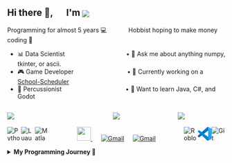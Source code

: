 <!--- Intro Title --> 
## Hi there 👋, &emsp; I'm <img src="https://github.com/Py-mon/Py-mon/assets/102424561/928c42c3-fc55-44ae-b80b-94e644bfa6c3" align="center" height="30">

<!--- Coding Experience --> 
Programming for almost 5 years :computer: &emsp;&emsp;&emsp; Hobbist hoping to make money coding 💸

<!---          Titles                                                                          What I am doing --> 
- :bar_chart: Data Scientist &emsp;&emsp;&emsp;&emsp;&emsp;&emsp;&emsp;&emsp;&emsp;&nbsp;&nbsp; • 🤔 Ask me about anything numpy, tkinter, or ascii.
- :video_game: Game Developer &emsp;&emsp;&emsp;&emsp;&emsp;&emsp;&emsp;&emsp;&nbsp; • 🚀 Currently working on a [School-Scheduler](https://github.com/Py-mon/Scheduler)
- :drum: Percussionist &emsp;&emsp;&emsp;&emsp;&emsp;&emsp;&emsp;&emsp;&emsp;&emsp; • 🧠 Want to learn Java, C#, and Godot

<!--- Line Break --> 
##

<!--- Languagues, Socials, and Programs Titles --> 
<img src="https://github.com/Py-mon/Py-mon/assets/102424561/24934638-4ac2-43c8-98dc-f1e0c61e7160" align="left" width="110" >
<img src="https://github.com/Py-mon/Py-mon/assets/102424561/c651c1c5-9614-4827-ab70-0d56cf2936e9" align="right" width="110">
<p align="center"><img src="https://github.com/Py-mon/Py-mon/assets/102424561/ce2668b4-cc4e-4da1-b716-deaae672bb67" width="90"></p>

<!--- Left Align (Languagues) --> 
<a href="https://www.python.org/" target="_blank" rel="noreferrer"><img src="https://raw.githubusercontent.com/danielcranney/readme-generator/main/public/icons/skills/python-colored.svg" width="32" height="32" alt="Python" align="left"/></a>
<a href="https://luau-lang.org" target="_blank" rel="noreferrer"><img src="https://github.com/Py-mon/Py-mon/assets/102424561/11dcb201-535c-41f6-a9b8-8e76f45729ed" width="32" height="32" alt="Luau" align="left"/></a>
<a href="https://www.mathworks.com/products/matlab.html" target="_blank" rel="noreferrer"><img src="https://github.com/PythonDominator/PythonDominator/assets/102424561/487ce263-7f0b-4b64-8f40-e8b5c0e3ca8b" width="32" height="32" alt="Matlab" align="left"/></a>

<!--- Right Align (Programs) --> 
<a href="https://git-scm.com/" target="_blank" rel="noreferrer"><img src="https://raw.githubusercontent.com/danielcranney/readme-generator/main/public/icons/skills/git-colored.svg" width="32" height="32" alt="Git" align="right" /></a>
<a href="https://code.visualstudio.com/" target="_blank" rel="noreferrer"><img src="https://github.com/devicons/devicon/blob/master/icons/vscode/vscode-original.svg" width="32" height="32" alt="VS Code" align="right"/></a>
<a href="https://create.roblox.com" target="_blank" rel="noreferrer"><img src="https://github.com/Py-mon/Py-mon/assets/102424561/04331273-6106-4f34-94b4-494ac0525972" width="32" height="32" alt="Roblox Studio" align="right"/></a>

<!--- Center Align (Socials) --> 
<p align="center">
  <a href="https://www.github.com/Py-mon" target="_blank" rel="noreferrer"> <picture> <source media="(prefers-color-scheme: dark)" srcset="https://raw.githubusercontent.com/danielcranney/readme-generator/main/public/icons/socials/github-dark.svg" /> <source media="(prefers-color-scheme: light)" srcset="https://raw.githubusercontent.com/danielcranney/readme-generator/main/public/icons/socials/github.svg" /> <img src="https://raw.githubusercontent.com/danielcranney/readme-generator/main/public/icons/socials/github.svg" width="32" height="32" /> </picture> </a>
  &nbsp;&nbsp;&nbsp;&nbsp;
  <a href="https://mail.google.com/mail/u/0/?fs=1&to=pymonscripts@gmail.com&tf=cm" target="_blank" rel="noreferrer"><img src="https://github.com/Py-mon/Py-mon/assets/102424561/0724a638-bfaf-493d-9e9a-1422e97e578f" width="32" height="32" alt="Gmail"/></a>
  &nbsp;&nbsp;&nbsp;&nbsp;<a href="https://discord.gg/7e2CkV6Acw" target="_blank" rel="noreferrer"><img src="https://github.com/Py-mon/Py-mon/assets/102424561/7b1130ea-64f8-4218-9a11-308d1ecaa52f" width="32" alt="Gmail"/></a>
</p>

<details align="left">
  <summary><b>My Programming Journey 📖</b></summary>
  
### The Beginning

&ensp;&ensp;  My interest and motivation for programming all started with **Excel** and my interest in **Pokémon cards**. From a young age, I was introduced to Excel because my parents owned properties and used it for their business. After learning the basics of Excel, I started to gain knowledge by watching YouTube videos about formulas and how to do certain things. I loved teaching new things I learned to other people (mostly my parents). Watching YouTube videos and understanding Excel formulas helped me on my journey to program.

&ensp;&ensp;  Since I liked Pokémon, I decided to try to create a game of two Pokémon cards battling each other in Excel. I used some buttons and health numbers. I even added critical hits. However, this was a terrible game, and there were certain things I couldn’t add or fix due to Excel’s limitations. (I didn’t know VBA existed, but that still isn’t the best way to create a game). When I was 10, my cousin came over, and I showed him my progress on my Pokémon game. He said his older brother was working on a Pokémon game using Python. I researched and came across some videos of Python. My first Python video was [CS Dojo](https://www.youtube.com/watch?v=Z1Yd7upQsXY&list=PLBZBJbE_rGRWeh5mIBhD-hhDwSEDxogDg&index=1) I learned about variables, and they clicked in my mind, unlocking so many potential ideas. I only knew about Excel formulas at that time, so variables would be very helpful. 

&ensp;&ensp; I continued watching some videos, one being [Tech with Tim](https://www.youtube.com/watch?v=BDi3SD7E6). I never actually downloaded Python at this point, since I only knew a little. The video taught me about `input()`, but also made me think I couldn’t name it whatever I wanted. I thought I had to keep it as `ans = input()`. It took me a while until I figured out that I could name it anything.

&ensp;&ensp; Eventually, I went to my cousin’s house. His older brother showed us the Pokémon game he created in Python. He explained a little about OOP and classes, but I didn’t get any of it. It would take many days and 20+ videos before I fully understood classes. From that day on, my goal was to create my own Pokémon game. I emailed my older cousin about loops, watched a bunch of more YouTube videos, and started to create something I would later call [Pybattle](github.com/Py-mon/Pybattle). Now, I am working on a bunch more projects (see below).

Thank you for reading! Let me know if you have any questions, advice, or if one of my projects helped you with something 🙂
</details>


